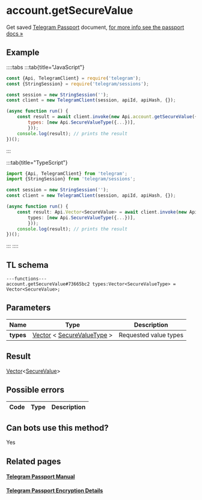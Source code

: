 # account.getSecureValue

Get saved [Telegram Passport](https://core.telegram.org/passport) document, [for more info see the passport docs »](https://core.telegram.org/passport/encryption#encryption)

## Example

::::tabs
:::tab{title="JavaScript"}

```js
const {Api, TelegramClient} = require('telegram');
const {StringSession} = require('telegram/sessions');

const session = new StringSession('');
const client = new TelegramClient(session, apiId, apiHash, {});

(async function run() {
    const result = await client.invoke(new Api.account.getSecureValue({
		types: [new Api.SecureValueType({...})],
		}));
    console.log(result); // prints the result
})();

```

:::

:::tab{title="TypeScript"}

```ts
import {Api, TelegramClient} from 'telegram';
import {StringSession} from 'telegram/sessions';

const session = new StringSession('');
const client = new TelegramClient(session, apiId, apiHash, {});

(async function run() {
    const result: Api.Vector<SecureValue> = await client.invoke(new Api.account.getSecureValue({
		types: [new Api.SecureValueType({...})],
		}));
    console.log(result); // prints the result
})();

```

:::
::::

## TL schema

```
---functions---
account.getSecureValue#73665bc2 types:Vector<SecureValueType> = Vector<SecureValue>;
```

## Parameters

|   Name    | Type                                                                                                                      | Description           |
| :-------: | ------------------------------------------------------------------------------------------------------------------------- | --------------------- |
| **types** | [Vector](https://core.telegram.org/type/Vector%20t) < [SecureValueType](https://core.telegram.org/type/SecureValueType) > | Requested value types |

## Result

[Vector](https://core.telegram.org/type/Vector%20t)<[SecureValue](https://core.telegram.org/type/SecureValue)>

## Possible errors

| Code | Type | Description |
| :--: | ---- | ----------- |

## Can bots use this method?

Yes

## Related pages

#### [Telegram Passport Manual](https://core.telegram.org/passport)

#### [Telegram Passport Encryption Details](https://core.telegram.org/passport/encryption)
